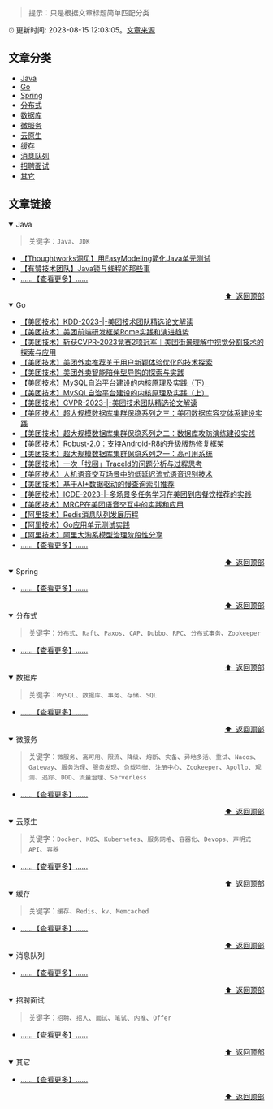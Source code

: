 > 提示：只是根据文章标题简单匹配分类

:alarm_clock: 更新时间: 2023-08-15 12:03:05。[文章来源](/README.md)

## 文章分类

- [Java](#java) 
- [Go](#go) 
- [Spring](#spring) 
- [分布式](#分布式) 
- [数据库](#数据库) 
- [微服务](#微服务) 
- [云原生](#云原生) 
- [缓存](#缓存) 
- [消息队列](#消息队列) 
- [招聘面试](#招聘面试) 
- [其它](#其它) 

## 文章链接

<details open>
<summary id="java">
 Java
</summary>
<p></p>


> 关键字：`Java`、`JDK`



- [【Thoughtworks洞见】用EasyModeling简化Java单元测试](https://insights.thoughtworks.cn/simplify-java-unit-test-data-preparation-with-easymodeling/)
- [【有赞技术团队】Java锁与线程的那些事](https://tech.youzan.com/javasuo-yu-xian-cheng-de-na-xie-shi/)
- [......【查看更多】......](/details/tags/java.md)

<div align="right"><a href="#文章分类">⬆ &nbsp;返回顶部</a></div>
</details>

<details open>
<summary id="go">
 Go
</summary>
<p></p>




- [【美团技术】KDD-2023-|-美团技术团队精选论文解读](https://tech.meituan.com/2023/08/11/meituan-kdd-2023.html)
- [【美团技术】美团前端研发框架Rome实践和演进趋势](https://tech.meituan.com/2023/08/03/meituan-rome-practice.html)
- [【美团技术】斩获CVPR-2023竞赛2项冠军｜美团街景理解中视觉分割技术的探索与应用](https://tech.meituan.com/2023/07/27/meituan-visual-segmentation-technology-cvpr-2023.html)
- [【美团技术】美团外卖推荐关于用户新颖体验优化的技术探索](https://tech.meituan.com/2023/07/20/meituan-waimai-novelty-unexpectedness-practice.html)
- [【美团技术】美团外卖智能陪伴型导购的探索与实践](https://tech.meituan.com/2023/07/13/exploration-and-practice-of-meituan-waimai-intelligent-companion-search-guide.html)
- [【美团技术】MySQL自治平台建设的内核原理及实践（下）](https://tech.meituan.com/2023/07/06/meituan-mysql-autonomous-platform-02.html)
- [【美团技术】MySQL自治平台建设的内核原理及实践（上）](https://tech.meituan.com/2023/07/06/meituan-mysql-autonomous-platform-01.html)
- [【美团技术】CVPR-2023-|-美团技术团队精选论文解读](https://tech.meituan.com/2023/06/16/cvpr-2023-meituan.html)
- [【美团技术】超大规模数据库集群保稳系列之三：美团数据库容灾体系建设实践](https://tech.meituan.com/2023/06/09/meituan-database-recovery-system.html)
- [【美团技术】超大规模数据库集群保稳系列之二：数据库攻防演练建设实践](https://tech.meituan.com/2023/05/26/database-attack-and-defense-practice.html)
- [【美团技术】Robust-2.0：支持Android-R8的升级版热修复框架](https://tech.meituan.com/2023/05/18/robust-2.0-android-r8.html)
- [【美团技术】超大规模数据库集群保稳系列之一：高可用系统](https://tech.meituan.com/2023/05/11/meituan-high-availability-system.html)
- [【美团技术】一次「找回」TraceId的问题分析与过程思考](https://tech.meituan.com/2023/04/20/traceid-google-dapper-mtrace.html)
- [【美团技术】人机语音交互场景中的低延迟流式语音识别技术](https://tech.meituan.com/2023/04/13/low-latency-streaming-speech-recognition-in-human-computer-speech-interaction-scenarios.html)
- [【美团技术】基于AI+数据驱动的慢查询索引推荐](https://tech.meituan.com/2023/04/06/slow-query-optimized-driven-by-ai-data.html)
- [【美团技术】ICDE-2023-|-多场景多任务学习在美团到店餐饮推荐的实践](https://tech.meituan.com/2023/03/23/recommendation-multi-scenario-task.html)
- [【美团技术】MRCP在美团语音交互中的实践和应用](https://tech.meituan.com/2023/03/09/practice-and-application-of-mrcp-in-voice-interaction-of-meituan.html)
- [【阿里技术】Redis消息队列发展历程](https://posts.careerengine.us/p/625396243cfd29052d15b9f9)
- [【阿里技术】Go应用单元测试实践](https://posts.careerengine.us/p/624f7c435c688a05c9f64ac6)
- [【阿里技术】阿里大淘系模型治理阶段性分享](https://posts.careerengine.us/p/624e2ac3e6056e59e4a580fd)
- [......【查看更多】......](/details/tags/go.md)

<div align="right"><a href="#文章分类">⬆ &nbsp;返回顶部</a></div>
</details>

<details open>
<summary id="spring">
 Spring
</summary>
<p></p>




- [......【查看更多】......](/details/tags/spring.md)

<div align="right"><a href="#文章分类">⬆ &nbsp;返回顶部</a></div>
</details>

<details open>
<summary id="分布式">
 分布式
</summary>
<p></p>


> 关键字：`分布式`、`Raft`、`Paxos`、`CAP`、`Dubbo`、`RPC`、`分布式事务`、`Zookeeper`



- [......【查看更多】......](/details/tags/distribute.md)

<div align="right"><a href="#文章分类">⬆ &nbsp;返回顶部</a></div>
</details>

<details open>
<summary id="数据库">
 数据库
</summary>
<p></p>


> 关键字：`MySQL`、`数据库`、`事务`、`存储`、`SQL`



- [......【查看更多】......](/details/tags/db.md)

<div align="right"><a href="#文章分类">⬆ &nbsp;返回顶部</a></div>
</details>

<details open>
<summary id="微服务">
 微服务
</summary>
<p></p>


> 关键字：`微服务`、`高可用`、`限流`、`降级`、`熔断`、`灾备`、`异地多活`、`重试`、`Nacos`、`Gateway`、`服务治理`、`服务发现`、`负载均衡`、`注册中心`、`Zookeeper`、`Apollo`、`观测`、`追踪`、`DDD`、`流量治理`、`Serverless`



- [......【查看更多】......](/details/tags/microservice.md)

<div align="right"><a href="#文章分类">⬆ &nbsp;返回顶部</a></div>
</details>

<details open>
<summary id="云原生">
 云原生
</summary>
<p></p>


> 关键字：`Docker`、`K8S`、`Kubernetes`、`服务网格`、`容器化`、`Devops`、`声明式API`、`容器`



- [......【查看更多】......](/details/tags/cloud.md)

<div align="right"><a href="#文章分类">⬆ &nbsp;返回顶部</a></div>
</details>

<details open>
<summary id="缓存">
 缓存
</summary>
<p></p>


> 关键字：`缓存`、`Redis`、`kv`、`Memcached`



- [......【查看更多】......](/details/tags/cache.md)

<div align="right"><a href="#文章分类">⬆ &nbsp;返回顶部</a></div>
</details>

<details open>
<summary id="消息队列">
 消息队列
</summary>
<p></p>




- [......【查看更多】......](/details/tags/mq.md)

<div align="right"><a href="#文章分类">⬆ &nbsp;返回顶部</a></div>
</details>

<details open>
<summary id="招聘面试">
 招聘面试
</summary>
<p></p>


> 关键字：`招聘`、`招人`、`面试`、`笔试`、`内推`、`Offer`



- [......【查看更多】......](/details/tags/job-interview.md)

<div align="right"><a href="#文章分类">⬆ &nbsp;返回顶部</a></div>
</details>

<details open>
<summary id="其它">
 其它
</summary>
<p></p>




- [......【查看更多】......](/details/tags/other.md)

<div align="right"><a href="#文章分类">⬆ &nbsp;返回顶部</a></div>
</details>

